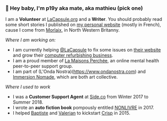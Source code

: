 ### 👋 Hey baby, I'm p19y aka mate, aka mathieu (pick one)


I am a **Volunteer** at [LaCapsule.org](https://lacapsule.org) and a **Writer**. You should probably read some short stories I published on [my personal website](https://spinning-fantasies.org) (mostly in French), cause I come from [Morlaix](https://www.openstreetmap.org/relation/297387), in North Western Britanny.

*Where I am working on:*

- I am currently helping [@LaCapsule](https://github.com/lacapsule) to fix some issues on [their website](https://lacapsule/V4) and grow their [computer refurbishing business](https://lacapsule.org/pages/metier.html#reconditionnement).
- I am a proud member of [La Maisons Perchée](https://www.maisonperchee.org/), an online mental health peer-to-peer support group.
- I am part of (L'Onda Nostra)(https://www.ondanostra.com) and [Immersion Nomade](https://imno.in), which are both art collective.

*Where I used to work*

- I was a **Customer Support Agent** at [Side.co](https://www.side.co) from Winter 2017 to Summer 2018.
- I wrote an **auto fiction book** pompously entitled [NONLIVRE](https://github.com/p19y/p19y/files/10425447/NONLIVRE.2017.pdf) in 2017.
- I helped [Baptiste](https://github.com/baptistejamin) and [Valerian](https://github.com/valeriansaliou) to kickstart [Crisp](https://crisp.chat) in 2015.


<!--
**p19y/p19y** is a ✨ _special_ ✨ repository because its `README.md` (this file) appears on your GitHub profile.

Here are some ideas to get you started:

- 🔭 I’m currently working on ...
- 🌱 I’m currently learning ...
- 👯 I’m looking to collaborate on ...
- 🤔 I’m looking for help with ...
- 💬 Ask me about ...
- 📫 How to reach me: ...
- 😄 Pronouns: ...
- ⚡ Fun fact: ...
-->
